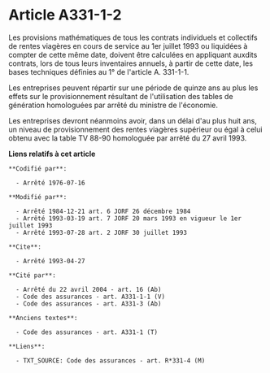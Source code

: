 # Article A331-1-2

Les provisions mathématiques de tous les contrats individuels et collectifs de rentes viagères en cours de service au 1er
juillet 1993 ou liquidées à compter de cette même date, doivent être calculées en appliquant auxdits contrats, lors de tous
leurs inventaires annuels, à partir de cette date, les bases techniques définies au 1° de l'article A. 331-1-1.

Les entreprises peuvent répartir sur une période de quinze ans au plus les effets sur le provisionnement résultant de
l'utilisation des tables de génération homologuées par arrêté du ministre de l'économie.

Les entreprises devront néanmoins avoir, dans un délai d'au plus huit ans, un niveau de provisionnement des rentes viagères
supérieur ou égal à celui obtenu avec la table TV 88-90 homologuée par arrêté du 27 avril 1993.

**Liens relatifs à cet article**

	**Codifié par**:

	  - Arrêté 1976-07-16

	**Modifié par**:

	  - Arrêté 1984-12-21 art. 6 JORF 26 décembre 1984
	  - Arrêté 1993-03-19 art. 7 JORF 20 mars 1993 en vigueur le 1er juillet 1993
	  - Arrêté 1993-07-28 art. 2 JORF 30 juillet 1993

	**Cite**:

	  - Arrêté 1993-04-27

	**Cité par**:

	  - Arrêté du 22 avril 2004 - art. 16 (Ab)
	  - Code des assurances - art. A331-1-1 (V)
	  - Code des assurances - art. A331-3 (Ab)

	**Anciens textes**:

	  - Code des assurances - art. A331-1 (T)

	**Liens**:

	  - TXT_SOURCE: Code des assurances - art. R*331-4 (M)
